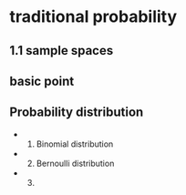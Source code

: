 # traditional probability

## 1.1 sample spaces
## basic point
## Probability distribution
 - 1. Binomial distribution 
 - 2. Bernoulli distribution
 - 3. 